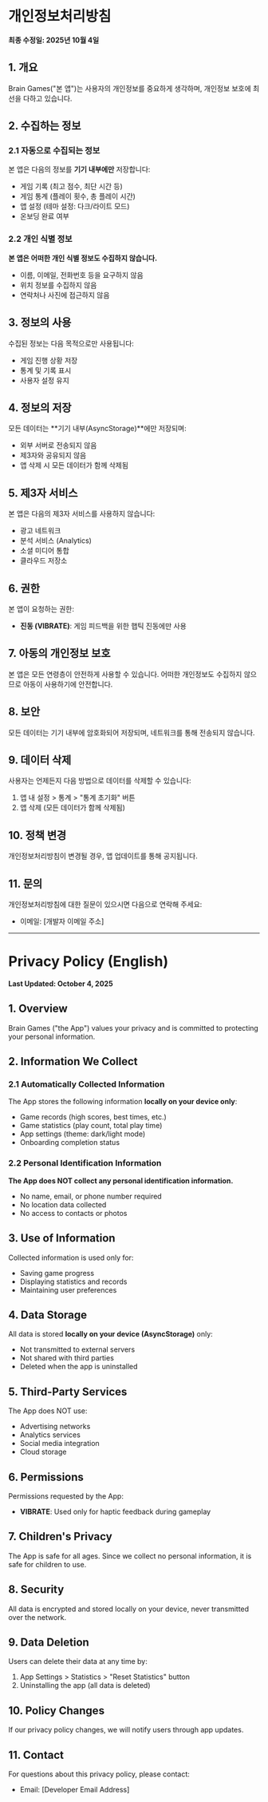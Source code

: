 # 개인정보처리방침

**최종 수정일: 2025년 10월 4일**

## 1. 개요

Brain Games("본 앱")는 사용자의 개인정보를 중요하게 생각하며, 개인정보 보호에 최선을 다하고 있습니다.

## 2. 수집하는 정보

### 2.1 자동으로 수집되는 정보
본 앱은 다음의 정보를 **기기 내부에만** 저장합니다:
- 게임 기록 (최고 점수, 최단 시간 등)
- 게임 통계 (플레이 횟수, 총 플레이 시간)
- 앱 설정 (테마 설정: 다크/라이트 모드)
- 온보딩 완료 여부

### 2.2 개인 식별 정보
**본 앱은 어떠한 개인 식별 정보도 수집하지 않습니다.**
- 이름, 이메일, 전화번호 등을 요구하지 않음
- 위치 정보를 수집하지 않음
- 연락처나 사진에 접근하지 않음

## 3. 정보의 사용

수집된 정보는 다음 목적으로만 사용됩니다:
- 게임 진행 상황 저장
- 통계 및 기록 표시
- 사용자 설정 유지

## 4. 정보의 저장

모든 데이터는 **기기 내부(AsyncStorage)**에만 저장되며:
- 외부 서버로 전송되지 않음
- 제3자와 공유되지 않음
- 앱 삭제 시 모든 데이터가 함께 삭제됨

## 5. 제3자 서비스

본 앱은 다음의 제3자 서비스를 사용하지 않습니다:
- 광고 네트워크
- 분석 서비스 (Analytics)
- 소셜 미디어 통합
- 클라우드 저장소

## 6. 권한

본 앱이 요청하는 권한:
- **진동 (VIBRATE)**: 게임 피드백을 위한 햅틱 진동에만 사용

## 7. 아동의 개인정보 보호

본 앱은 모든 연령층이 안전하게 사용할 수 있습니다. 어떠한 개인정보도 수집하지 않으므로 아동이 사용하기에 안전합니다.

## 8. 보안

모든 데이터는 기기 내부에 암호화되어 저장되며, 네트워크를 통해 전송되지 않습니다.

## 9. 데이터 삭제

사용자는 언제든지 다음 방법으로 데이터를 삭제할 수 있습니다:
1. 앱 내 설정 > 통계 > "통계 초기화" 버튼
2. 앱 삭제 (모든 데이터가 함께 삭제됨)

## 10. 정책 변경

개인정보처리방침이 변경될 경우, 앱 업데이트를 통해 공지됩니다.

## 11. 문의

개인정보처리방침에 대한 질문이 있으시면 다음으로 연락해 주세요:
- 이메일: [개발자 이메일 주소]

---

# Privacy Policy (English)

**Last Updated: October 4, 2025**

## 1. Overview

Brain Games ("the App") values your privacy and is committed to protecting your personal information.

## 2. Information We Collect

### 2.1 Automatically Collected Information
The App stores the following information **locally on your device only**:
- Game records (high scores, best times, etc.)
- Game statistics (play count, total play time)
- App settings (theme: dark/light mode)
- Onboarding completion status

### 2.2 Personal Identification Information
**The App does NOT collect any personal identification information.**
- No name, email, or phone number required
- No location data collected
- No access to contacts or photos

## 3. Use of Information

Collected information is used only for:
- Saving game progress
- Displaying statistics and records
- Maintaining user preferences

## 4. Data Storage

All data is stored **locally on your device (AsyncStorage)** only:
- Not transmitted to external servers
- Not shared with third parties
- Deleted when the app is uninstalled

## 5. Third-Party Services

The App does NOT use:
- Advertising networks
- Analytics services
- Social media integration
- Cloud storage

## 6. Permissions

Permissions requested by the App:
- **VIBRATE**: Used only for haptic feedback during gameplay

## 7. Children's Privacy

The App is safe for all ages. Since we collect no personal information, it is safe for children to use.

## 8. Security

All data is encrypted and stored locally on your device, never transmitted over the network.

## 9. Data Deletion

Users can delete their data at any time by:
1. App Settings > Statistics > "Reset Statistics" button
2. Uninstalling the app (all data is deleted)

## 10. Policy Changes

If our privacy policy changes, we will notify users through app updates.

## 11. Contact

For questions about this privacy policy, please contact:
- Email: [Developer Email Address]
